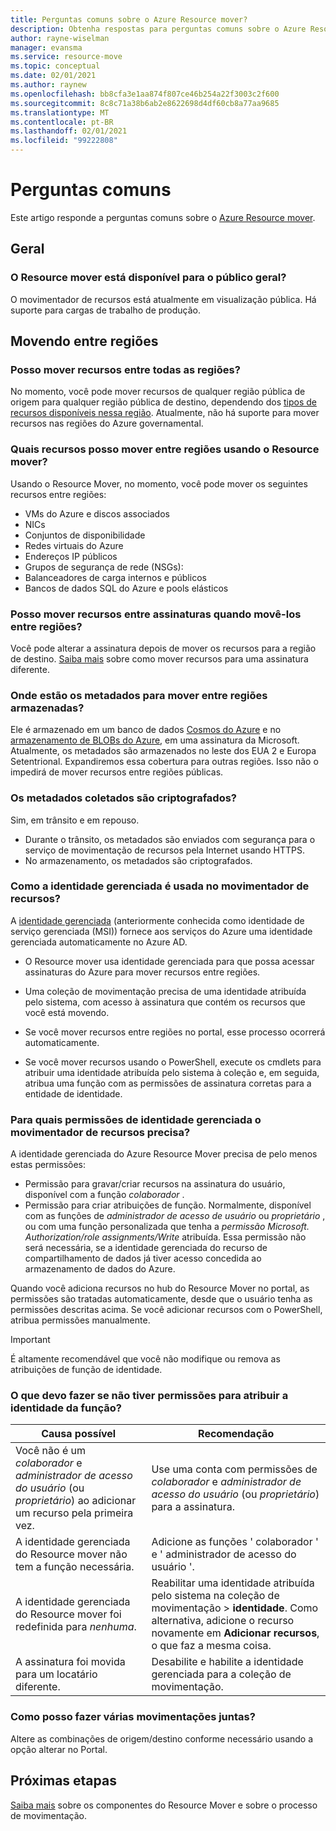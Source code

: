 ```yaml
---
title: Perguntas comuns sobre o Azure Resource mover?
description: Obtenha respostas para perguntas comuns sobre o Azure Resource mover
author: rayne-wiselman
manager: evansma
ms.service: resource-move
ms.topic: conceptual
ms.date: 02/01/2021
ms.author: raynew
ms.openlocfilehash: bb8cfa3e1aa874f807ce46b254a22f3003c2f600
ms.sourcegitcommit: 8c8c71a38b6ab2e8622698d4df60cb8a77aa9685
ms.translationtype: MT
ms.contentlocale: pt-BR
ms.lasthandoff: 02/01/2021
ms.locfileid: "99222808"
---
```

# <a name="common-questions"></a>Perguntas comuns

Este artigo responde a perguntas comuns sobre o [Azure Resource mover](overview.md).

## <a name="general"></a>Geral

### <a name="is-resource-mover-generally-available"></a>O Resource mover está disponível para o público geral?

O movimentador de recursos está atualmente em visualização pública. Há suporte para cargas de trabalho de produção.



## <a name="moving-across-regions"></a>Movendo entre regiões

### <a name="can-i-move-resources-across-any-regions"></a>Posso mover recursos entre todas as regiões?

No momento, você pode mover recursos de qualquer região pública de origem para qualquer região pública de destino, dependendo dos [tipos de recursos disponíveis nessa região](https://azure.microsoft.com/global-infrastructure/services/). Atualmente, não há suporte para mover recursos nas regiões do Azure governamental.

### <a name="what-resources-can-i-move-across-regions-using-resource-mover"></a>Quais recursos posso mover entre regiões usando o Resource mover?

Usando o Resource Mover, no momento, você pode mover os seguintes recursos entre regiões:

- VMs do Azure e discos associados
- NICs
- Conjuntos de disponibilidade 
- Redes virtuais do Azure 
- Endereços IP públicos
- Grupos de segurança de rede (NSGs):
- Balanceadores de carga internos e públicos 
- Bancos de dados SQL do Azure e pools elásticos


### <a name="can-i-move-resources-across-subscriptions-when-i-move-them-across-regions"></a>Posso mover recursos entre assinaturas quando movê-los entre regiões?

Você pode alterar a assinatura depois de mover os recursos para a região de destino. [Saiba mais](../azure-resource-manager/management/move-resource-group-and-subscription.md) sobre como mover recursos para uma assinatura diferente. 

### <a name="where-is-the-metadata-for-moving-across-regions-stored"></a>Onde estão os metadados para mover entre regiões armazenadas?

Ele é armazenado em um banco de dados [Cosmos do Azure](../cosmos-db/database-encryption-at-rest.md) e no [armazenamento de BLOBs do Azure](../storage/common/storage-service-encryption.md), em uma assinatura da Microsoft. Atualmente, os metadados são armazenados no leste dos EUA 2 e Europa Setentrional. Expandiremos essa cobertura para outras regiões. Isso não o impedirá de mover recursos entre regiões públicas.

### <a name="is-the-collected-metadata-encrypted"></a>Os metadados coletados são criptografados?

Sim, em trânsito e em repouso.
- Durante o trânsito, os metadados são enviados com segurança para o serviço de movimentação de recursos pela Internet usando HTTPS.
- No armazenamento, os metadados são criptografados.

### <a name="how-is-managed-identity-used-in-resource-mover"></a>Como a identidade gerenciada é usada no movimentador de recursos?

A [identidade gerenciada](../active-directory/managed-identities-azure-resources/overview.md) (anteriormente conhecida como identidade de serviço gerenciada (MSI)) fornece aos serviços do Azure uma identidade gerenciada automaticamente no Azure AD.
- O Resource mover usa identidade gerenciada para que possa acessar assinaturas do Azure para mover recursos entre regiões.
- Uma coleção de movimentação precisa de uma identidade atribuída pelo sistema, com acesso à assinatura que contém os recursos que você está movendo.

- Se você mover recursos entre regiões no portal, esse processo ocorrerá automaticamente.
- Se você mover recursos usando o PowerShell, execute os cmdlets para atribuir uma identidade atribuída pelo sistema à coleção e, em seguida, atribua uma função com as permissões de assinatura corretas para a entidade de identidade. 

### <a name="what-managed-identity-permissions-does-resource-mover-need"></a>Para quais permissões de identidade gerenciada o movimentador de recursos precisa?

A identidade gerenciada do Azure Resource Mover precisa de pelo menos estas permissões: 

- Permissão para gravar/criar recursos na assinatura do usuário, disponível com a função *colaborador* . 
- Permissão para criar atribuições de função. Normalmente, disponível com as funções de *administrador de acesso de usuário* ou *proprietário* , ou com uma função personalizada que tenha a *permissão Microsoft. Authorization/role assignments/Write* atribuída. Essa permissão não será necessária, se a identidade gerenciada do recurso de compartilhamento de dados já tiver acesso concedida ao armazenamento de dados do Azure. 
 
Quando você adiciona recursos no hub do Resource Mover no portal, as permissões são tratadas automaticamente, desde que o usuário tenha as permissões descritas acima. Se você adicionar recursos com o PowerShell, atribua permissões manualmente.

> [!IMPORTANT]
> É altamente recomendável que você não modifique ou remova as atribuições de função de identidade. 

### <a name="what-should-i-do-if-i-dont-have-permissions-to-assign-role-identity"></a>O que devo fazer se não tiver permissões para atribuir a identidade da função?

**Causa possível** | **Recomendação**
--- | ---
Você não é um *colaborador* e *administrador de acesso do usuário* (ou *proprietário*) ao adicionar um recurso pela primeira vez. | Use uma conta com permissões de *colaborador* e *administrador de acesso do usuário* (ou *proprietário*) para a assinatura.
A identidade gerenciada do Resource mover não tem a função necessária. | Adicione as funções ' colaborador ' e ' administrador de acesso do usuário '.
A identidade gerenciada do Resource mover foi redefinida para *nenhuma*. | Reabilitar uma identidade atribuída pelo sistema na coleção de movimentação > **identidade**. Como alternativa, adicione o recurso novamente em **Adicionar recursos**, o que faz a mesma coisa.  
A assinatura foi movida para um locatário diferente. | Desabilite e habilite a identidade gerenciada para a coleção de movimentação.

### <a name="how-can-i-do-multiple-moves-together"></a>Como posso fazer várias movimentações juntas?

Altere as combinações de origem/destino conforme necessário usando a opção alterar no Portal.

## <a name="next-steps"></a>Próximas etapas

[Saiba mais](about-move-process.md) sobre os componentes do Resource Mover e sobre o processo de movimentação.
